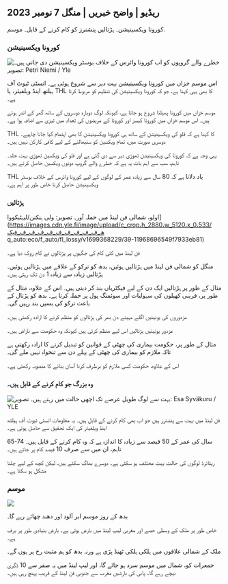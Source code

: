 ## ریڈیو \| واضح خبریں \| منگل 7 نومبر 2023

کورونا ویکسینیشن۔ ہڑتالیں پنشنرز کو کام کرنے کے قابل۔ موسم.

### کورونا ویکسینیشن

![خطرے والے گروپوں کو اب کورونا وائرس کے خلاف بوسٹر ویکسینیشن دی جاتی ہیں۔ تصویر: Petri Niemi / Yle](https://images.cdn.yle.fi/image/upload/c_crop,h_2266,w_4027,x_0,y_0/ar_1.777777777777777,c_fill,g_faces,h_6275/0p_0d.w.q_auto:eco/f_auto/fl_lossy/v1675253861/39-99789363046bc0166b4)

اس موسم خزاں میں کورونا ویکسینیشن بہت دیر سے شروع ہوئی ہے۔ انسٹی ٹیوٹ آف ہیلتھ اینڈ ویلفیئر، یا THL کا بھی یہی کہنا ہے، جو کہ کورونا ویکسینیشن کی تنظیم کو مربوط کرتا ہے۔

موسم خزاں میں کورونا پھیلنا شروع ہو جاتا ہے، کیونکہ لوگ دوبارہ دوسروں کے ساتھ گھر کے اندر ہوتے ہیں۔ اس موسم خزاں میں کورونا کیسز اور کورونا کے مریضوں کی تعداد میں تیزی سے اضافہ ہوا ہے۔

THL کا کہنا ہے کہ فلو کی ویکسینیشن کے ساتھ ہی کورونا ویکسینیشن کا بھی اہتمام کیا جانا چاہیے۔ دوسری صورت میں، تمام ویکسین کو سنبھالنے کے لیے کافی کارکن نہیں ہیں۔

یہی وجہ ہے کہ کورونا کی ویکسینیشن تھوڑی دیر سے دی گئی ہے اور فلو کی ویکسین تھوڑی بہت جلد۔ تاہم، سب سے اہم بات یہ ہے کہ خطرے والے گروپ دونوں ویکسین حاصل کرتے ہیں۔

THL یاد دلاتا ہے کہ 80 سال سے زیادہ عمر کے لوگوں کے لیے کورونا وائرس کے خلاف بوسٹر ویکسینیشن حاصل کرنا خاص طور پر اہم ہے۔

### ہڑتالیں

اولو، شمالی فن لینڈ میں حملہ آور۔ تصویر: ولی ہنکنن/لیہٹیکووا] (https://images.cdn.yle.fi/image/upload/c_crop،h_2880،w_5120،x_0،533/ھ_ف_ف_ف_ف_ف_ف_ف_ف_ف_فیک q_auto:eco/f_auto/fl_lossy/v1699368229/39-11968696549f7933eb81)

فن لینڈ میں کئی کام کی جگہوں پر ہڑتالوں نے کام روک دیا ہے۔

منگل کو شمالی فن لینڈ میں ہڑتالیں ہوئیں، بدھ کو ترکو کے علاقے میں ہڑتالیں ہوئیں۔ ہڑتالیں زیادہ سے زیادہ 1 دن تک رہتی ہیں۔

مثال کے طور پر ہڑتالیں ایک دن کے لیے فیکٹریاں بند کر دیتی ہیں۔ اس کے علاوہ، مثال کے طور پر، قریبی کھیلوں کی سہولیات اور سوئمنگ پول پر حملہ کرتا ہے۔ بدھ کو ہڑتال کے باعث ترکو کی بسیں بند رہیں گی۔

مزدوروں کی یونینیں اگلے مہینے دن بھر کی ہڑتالوں کو منظم کرنے کا ارادہ رکھتی ہیں۔

مزدور یونینیں ہڑتالیں اس لیے منظم کرتی ہیں کیونکہ وہ حکومت سے ناراض ہیں۔

مثال کے طور پر، حکومت بیماری کی چھٹی کے قوانین کو تبدیل کرنے کا ارادہ رکھتی ہے تاکہ ملازم کو بیماری کی چھٹی کے پہلے دن سے تنخواہ نہیں ملے گی۔

اس کے علاوہ، حکومت کسی ملازم کو برطرف کرنا آسان بنانے کا منصوبہ رکھتی ہے۔

### وہ بزرگ جو کام کرنے کے قابل ہیں۔

![بہت سے لوگ طویل عرصے تک اچھی حالت میں رہتے ہیں۔ تصویر: Esa Syväkuru / YLE](https://images.cdn.yle.fi/image/upload/c_crop,h_3375,w_6000,x_0,y_47/ar_1.777777777777777,c_fill,g_faces,h/1577777777777777777777777777777777777777777777777777777777777777777777777777777777777777777777777777777777777777777777,c_fill,g_faces,h/15_05/0/020pq_auto:eco/f_auto/fl_lossy/v1568642672/39-5915475d7f9625891ee)

فن لینڈ میں بہت سے پنشنرز ہیں جو اب بھی کام کرنے کے قابل ہیں۔ یہ معلومات انسٹی ٹیوٹ آف ہیلتھ اینڈ ویلفیئر کی ایک تحقیق سے حاصل ہوئی ہے۔

65-74 سال کی عمر کے 50 فیصد سے زیادہ کا اندازہ ہے کہ وہ کام کرنے کے قابل ہیں۔ تاہم، ان میں سے صرف 10 فیصد کام پر جاتے ہیں۔

ریٹائرڈ لوگوں کی حالت بہت مختلف ہو سکتی ہے۔ دوسرے بھاگ سکتے ہیں، لیکن کچھ کے لیے چلنا مشکل ہو سکتا ہے۔

### موسم

![](https://images.cdn.yle.fi/image/upload/c_crop,h_1080,w_1919,x_0,y_0/ar_1.777777777777777,c_fill,g_faces,h_675,w_1200/dco.f_auto/fl_lossy/v1699373925/39-1197270654a63406a4f5)

بدھ کے روز موسم ابر آلود اور دھند چھائے رہے گا۔

خاص طور پر ملک کے وسطی حصے اور مغربی لیپ لینڈ میں بارش ہوتی ہے۔ بارش بنیادی طور پر برف ہے۔

ملک کے شمالی علاقوں میں ہلکی ہلکی ٹھنڈ پڑی ہے ورنہ بدھ کو ہم مثبت رخ پر ہوں گے۔

جمعرات کو، شمال میں موسم سرد ہو جائے گا، اور لیپ لینڈ میں یہ صفر سے 10 ڈگری نیچے رہے گا۔ پانی کی بارشیں مغرب سے جنوبی فن لینڈ کے قریب پہنچ رہی ہیں۔